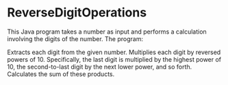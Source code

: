 # ReverseDigitOperations
This Java program takes a number as input and performs a calculation involving the digits of the number. The program:

Extracts each digit from the given number.
Multiplies each digit by reversed powers of 10. Specifically, the last digit is multiplied by the highest power of 10, the second-to-last digit by the next lower power, and so forth.
Calculates the sum of these products.
